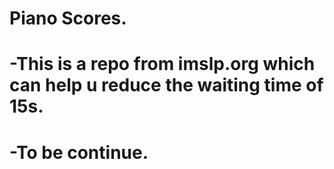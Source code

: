 # Piano Scores.
# -This is a repo from imslp.org which can help u reduce the waiting time of 15s.
# -To be continue.
